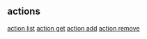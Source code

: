 ## actions

[action list](https://monosnap.com/file/RqYgvN3HktizPZq815Y79M93IDe5IP)
[action get](https://monosnap.com/file/sUtNCkQoUhZIvkHDOy26zrSWGOF2A0)
[action add](https://monosnap.com/file/uCnDq6qddPx6WfE61p1jkAyaPyKiXR)
[action remove](https://monosnap.com/file/dL9PcSMDfNZA050j2MKScjFuQo8LZc)

